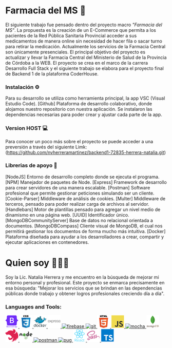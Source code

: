 # Farmacia del MS 🏥

El siguiente trabajo fue pensado dentro del proyecto macro *"Farmacia del MS"*. La propuesta es la creación de un E-Commerce que permita a los pacientes de la Red Pública Sanitaria Provincial acceder a sus medicamentos de manera online sin necesidad de hacer fila o sacar turno para retirar la medicación. Actualmente los servicios de la Farmacia Central son únicamente presenciales. El principal objetivo del proyecto es actualizar y llevar la Farmacia Central del Ministerio de Salud de la Provincia de Córdoba a la WEB. El proyecto se crea en el marco de la carrera Desarrollo Full Stack y el siguiente trabajo se elabora para el proyecto final de Backend 1 de la plataforma CoderHouse.

### Instalación ⚙️

Para su desarrollo se utiliza como herramienta principal, la app VSC (Visual Estudio Code). 
[Github] Plataforma de desarrollo colaborativo, donde alojamos nuestro repositorio con nuestra aplicación. 
Se instalaron las dependencias necesarias para poder crear y ajustar cada parte de la app.

### Version HOST 💻

Para conocer un poco más sobre el proyecto se puede acceder a una preversión a través del siguiente Limk: (https://github.com/nvherreramartinez/backend1-72835-herrera-natalia.git)

### Librerias de apoyo 📖
[NodeJS] Entorno de desarrollo completo donde se ejecuta el programa.
[NPM] Manejador de paquetes de Node.
[Express] Framework de desarrollo para crear servidores de una manera escalable.
[Postman] Software profesional que permite gestionar peticiones simulando ser un cliente.
[Cookie-Parser] Middleware de análisis de cookies.
[Multer] Middleware de terceros, pensado para poder realizar carga de archivos al servidor. 
[Handlebars] Motor de plantillas pensado para agregar un nivel medio de dinamismo en una página web.
[UUID] Identificador único.
[MongoDBCommunityServer] Base de datos no relacional orientada a documentos.
[MongoDBCompass] Cliente visual de MongoDB, el cual nos permitirá gestionar los documentos de forma mucho más intuitiva.
[Docker] Plataforma diseñada para ayudar a los desarrolladores a crear, compartir y ejecutar aplicaciones en contenedores.


# Quien soy 🙎🏼‍♀️

Soy la Lic. Natalia Herrera y me encuentro en la búsqueda de mejorar mi entorno personal y profesional. Este proyecto se enmarca precisamente en esa búsqueda: "Mejorar los servicios que se brindan en las dependencias públicas donde trabajo y obtener logros profesionales creciendo día a día".

<h3 align="left">Languages and Tools:</h3>
<p align="left"> <a href="https://getbootstrap.com" target="_blank" rel="noreferrer"> <img src="https://raw.githubusercontent.com/devicons/devicon/master/icons/bootstrap/bootstrap-plain-wordmark.svg" alt="bootstrap" width="40" height="40"/> </a> 
<a href="https://www.w3schools.com/css/" target="_blank" rel="noreferrer"> <img src="https://raw.githubusercontent.com/devicons/devicon/master/icons/css3/css3-original-wordmark.svg" alt="css3" width="40" height="40"/> </a> <a href="https://www.docker.com/" target="_blank" rel="noreferrer"> <img src="https://raw.githubusercontent.com/devicons/devicon/master/icons/docker/docker-original-wordmark.svg" alt="docker" width="40" height="40"/> </a> <a href="https://expressjs.com" target="_blank" rel="noreferrer"> <img src="https://raw.githubusercontent.com/devicons/devicon/master/icons/express/express-original-wordmark.svg" alt="express" width="40" height="40"/> </a> <a href="https://firebase.google.com/" target="_blank" rel="noreferrer"> <img src="https://www.vectorlogo.zone/logos/firebase/firebase-icon.svg" alt="firebase" width="40" height="40"/> </a> <a href="https://git-scm.com/" target="_blank" rel="noreferrer"> <img src="https://www.vectorlogo.zone/logos/git-scm/git-scm-icon.svg" alt="git" width="40" height="40"/> </a> <a href="https://www.w3.org/html/" target="_blank" rel="noreferrer"> <img src="https://raw.githubusercontent.com/devicons/devicon/master/icons/html5/html5-original-wordmark.svg" alt="html5" width="40" height="40"/> </a> <a href="https://developer.mozilla.org/en-US/docs/Web/JavaScript" target="_blank" rel="noreferrer"> <img src="https://raw.githubusercontent.com/devicons/devicon/master/icons/javascript/javascript-original.svg" alt="javascript" width="40" height="40"/> </a> <a href="https://mochajs.org" target="_blank" rel="noreferrer"> <img src="https://www.vectorlogo.zone/logos/mochajs/mochajs-icon.svg" alt="mocha" width="40" height="40"/> </a> <a href="https://www.mongodb.com/" target="_blank" rel="noreferrer"> <img src="https://raw.githubusercontent.com/devicons/devicon/master/icons/mongodb/mongodb-original-wordmark.svg" alt="mongodb" width="40" height="40"/> </a> <a href="https://nestjs.com/" target="_blank" rel="noreferrer"> <img src="https://raw.githubusercontent.com/devicons/devicon/master/icons/nestjs/nestjs-plain.svg" alt="nestjs" width="40" height="40"/> </a> <a href="https://nodejs.org" target="_blank" rel="noreferrer"> <img src="https://raw.githubusercontent.com/devicons/devicon/master/icons/nodejs/nodejs-original-wordmark.svg" alt="nodejs" width="40" height="40"/> </a> <a href="https://postman.com" target="_blank" rel="noreferrer"> <img src="https://www.vectorlogo.zone/logos/getpostman/getpostman-icon.svg" alt="postman" width="40" height="40"/> </a> <a href="https://pugjs.org" target="_blank" rel="noreferrer"> <img src="https://cdn.worldvectorlogo.com/logos/pug.svg" alt="pug" width="40" height="40"/> </a> <a href="https://reactjs.org/" target="_blank" rel="noreferrer"> <img src="https://raw.githubusercontent.com/devicons/devicon/master/icons/react/react-original-wordmark.svg" alt="react" width="40" height="40"/> </a> <a href="https://sass-lang.com" target="_blank" rel="noreferrer"> <img src="https://raw.githubusercontent.com/devicons/devicon/master/icons/sass/sass-original.svg" alt="sass" width="40" height="40"/> </a> <a href="https://www.typescriptlang.org/" target="_blank" rel="noreferrer"> <img src="https://raw.githubusercontent.com/devicons/devicon/master/icons/typescript/typescript-original.svg" alt="typescript" width="40" height="40"/> </a> </p>
